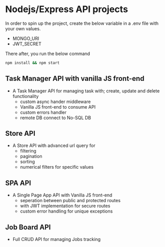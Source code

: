# Nodejs/Express API projects

In order to spin up the project, create the below variable in a .env file with your own values.

- MONGO_URI
- JWT_SECRET

There after, you run the below command

```bash
npm install && npm start
```

## Task Manager API with vanilla JS front-end

- A Task Manager API for managing task with; create, update and delete functionality
  - custom async hander middleware
  - Vanilla JS front-end to consume API
  - custom errors handler
  - remote DB connect to No-SQL DB

## Store API

- A Store API with advanced url query for
  - filtering
  - pagination
  - sorting
  - numerical filters for specific values

## SPA API

- A Single Page App API with Vanilla JS front-end
  - seperation between public and protected routes
  - with JWT implementation for secure routes
  - custom error handling for unique exceptions

## Job Board API

- Full CRUD API for managing Jobs tracking
